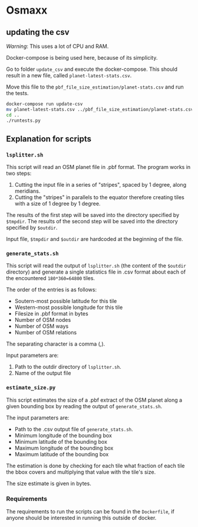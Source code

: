 # Osmaxx

## updating the csv

*Warning*: This uses a lot of CPU and RAM.

Docker-compose is being used here, because of its simplicity.

Go to folder `update_csv` and execute the docker-compose.
This should result in a new file, called `planet-latest-stats.csv`.

Move this file to the `pbf_file_size_estimation/planet-stats.csv` and run the tests.
 
```bash
docker-compose run update-csv
mv planet-latest-stats.csv ../pbf_file_size_estimation/planet-stats.csv
cd ..
./runtests.py
```

## Explanation for scripts

### `lsplitter.sh`

This script will read an OSM planet file in .pbf format. The program works in two steps:

1. Cutting the input file in a series of "stripes", spaced by 1 degree, along meridians.
2. Cutting the "stripes" in parallels to the equator therefore creating tiles with a size of 1 degree by 1 degree.

The results of the first step will be saved into the directory specified by `$tmpdir`. The results of the second step will be saved into the directory specified by `$outdir`.

Input file, `$tmpdir` and `$outdir` are hardcoded at the beginning of the file.

### `generate_stats.sh`

This script will read the output of `lsplitter.sh` (the content of the `$outdir` directory) and generate a single statistics file in .csv format about each of the encountered `180*360=64800` tiles.

The order of the entries is as follows:

- Soutern-most possible latitude for this tile
- Western-most possible longitude for this tile
- Filesize in .pbf format in bytes
- Number of OSM nodes
- Number of OSM ways
- Number of OSM relations

The separating character is a comma (,).

Input parameters are:

1. Path to the outdir directory of `lsplitter.sh`.
2. Name of the output file

### `estimate_size.py`

This script estimates the size of a .pbf extract of the OSM planet along a given bounding box by reading the output of `generate_stats.sh`.

The input parameters are:

- Path to the .csv output file of `generate_stats.sh`.
- Minimum longitude of the bounding box
- Minimum latitude of the bounding box
- Maximum longitude of the bounding box
- Maximum latitude of the bounding box

The estimation is done by checking for each tile what fraction of each tile the bbox covers and multiplying that value with the tile's size.

The size estimate is given in bytes.

### Requirements

The requirements to run the scripts can be found in the `Dockerfile`, if anyone should be interested in
running this outside of docker.

